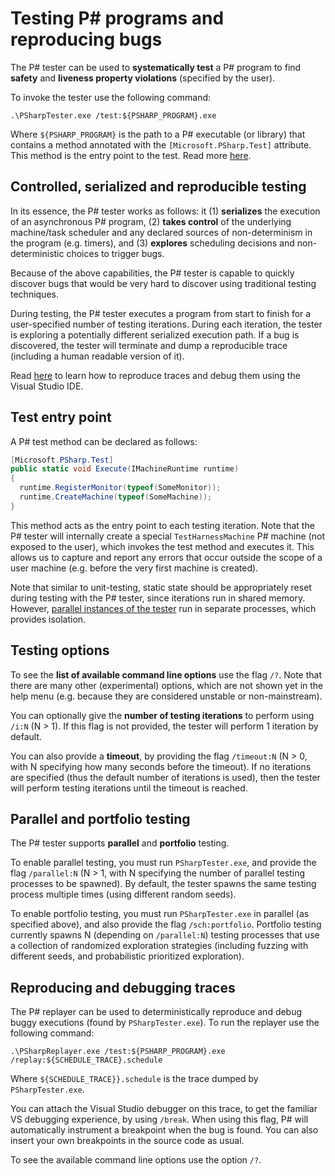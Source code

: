 Testing P# programs and reproducing bugs
========================================
The P# tester can be used to **systematically test** a P# program to find **safety** and **liveness property violations** (specified by the user).

To invoke the tester use the following command:
```
.\PSharpTester.exe /test:${PSHARP_PROGRAM}.exe
```
Where `${PSHARP_PROGRAM}` is the path to a P# executable (or library) that contains a method annotated with the `[Microsoft.PSharp.Test]` attribute. This method is the entry point to the test. Read more [here](#test-entry-point).

## Controlled, serialized and reproducible testing
In its essence, the P# tester works as follows: it (1) **serializes** the execution of an asynchronous P# program, (2) **takes control** of the underlying machine/task scheduler and any declared sources of non-determinism in the program (e.g. timers), and (3) **explores** scheduling decisions and non-deterministic choices to trigger bugs.

Because of the above capabilities, the P# tester is capable to quickly discover bugs that would be very hard to discover using traditional testing techniques.

During testing, the P# tester executes a program from start to finish for a user-specified number of testing iterations. During each iteration, the tester is exploring a potentially different serialized execution path. If a bug is discovered, the tester will terminate and dump a reproducible trace (including a human readable version of it).

Read [here](#reproducing-and-debugging-traces) to learn how to reproduce traces and debug them using the Visual Studio IDE.

## Test entry point
A P# test method can be declared as follows:
```c#
[Microsoft.PSharp.Test]
public static void Execute(IMachineRuntime runtime)
{
  runtime.RegisterMonitor(typeof(SomeMonitor));
  runtime.CreateMachine(typeof(SomeMachine));
}
```
This method acts as the entry point to each testing iteration. Note that the P# tester will internally create a special `TestHarnessMachine` P# machine (not exposed to the user), which invokes the test method and executes it. This allows us to capture and report any errors that occur outside the scope of a user machine (e.g. before the very first machine is created).

Note that similar to unit-testing, static state should be appropriately reset during testing with the P# tester, since iterations run in shared memory. However, [parallel instances of the tester](#parallel-and-portfolio-testing) run in separate processes, which provides isolation.

## Testing options
To see the **list of available command line options** use the flag `/?`. Note that there are many other (experimental) options, which are not shown yet in the help menu (e.g. because they are considered unstable or non-mainstream).

You can optionally give the **number of testing iterations** to perform using `/i:N` (N > 1). If this flag is not provided, the tester will perform 1 iteration by default.

You can also provide a **timeout**, by providing the flag `/timeout:N` (N > 0, with N specifying how many seconds before the timeout). If no iterations are specified (thus the default number of iterations is used), then the tester will perform testing iterations until the timeout is reached.

## Parallel and portfolio testing
The P# tester supports **parallel** and **portfolio** testing.

To enable parallel testing, you must run `PSharpTester.exe`, and provide the flag `/parallel:N` (N > 1, with N specifying the number of parallel testing processes to be spawned). By default, the tester spawns the same testing process multiple times (using different random seeds).

To enable portfolio testing, you must run `PSharpTester.exe` in parallel (as specified above), and also provide the flag `/sch:portfolio`. Portfolio testing currently spawns N (depending on `/parallel:N`) testing processes that use a collection of randomized exploration strategies (including fuzzing with different seeds, and probabilistic prioritized exploration).

## Reproducing and debugging traces
The P# replayer can be used to deterministically reproduce and debug buggy executions (found by `PSharpTester.exe`). To run the replayer use the following command:
```
.\PSharpReplayer.exe /test:${PSHARP_PROGRAM}.exe /replay:${SCHEDULE_TRACE}.schedule
```
Where `${SCHEDULE_TRACE}}.schedule` is the trace dumped by `PSharpTester.exe`.

You can attach the Visual Studio debugger on this trace, to get the familiar VS debugging experience, by using `/break`. When using this flag, P# will automatically instrument a breakpoint when the bug is found. You can also insert your own breakpoints in the source code as usual.

To see the available command line options use the option `/?`.
